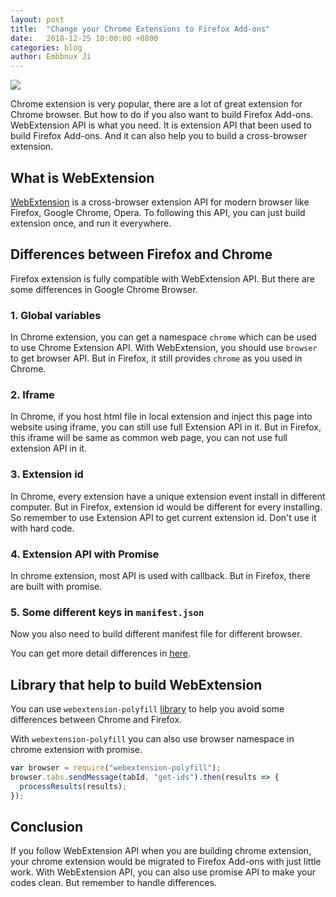 ```yaml
---
layout: post
title:  "Change your Chrome Extensions to Firefox Add-ons"
date:   2018-12-25 10:00:00 +0800
categories: blog
author: Embbnux Ji
---
```


![ ](https://user-images.githubusercontent.com/7036536/50415951-e5f9ac00-0858-11e9-991a-60c3f93f2380.png)

Chrome extension is very popular, there are a lot of great extension for Chrome browser. But how to do if you also want to build Firefox Add-ons. WebExtension API is what you need. It is extension API that been used to build Firefox Add-ons. And it can also help you to build a cross-browser extension.

## What is WebExtension

[WebExtension](https://developer.mozilla.org/en-US/docs/Mozilla/Add-ons/WebExtensions) is a cross-browser extension API for modern browser like Firefox, Google Chrome, Opera. To following this API, you can just build extension once, and run it everywhere.

## Differences between Firefox and Chrome

Firefox extension is fully compatible with WebExtension API. But there are some differences in Google Chrome Browser.

### 1. Global variables

In Chrome extension, you can get a namespace `chrome` which can be used to use Chrome Extension API. With WebExtension, you should use `browser` to get browser API. But in Firefox, it still provides `chrome` as you used in Chrome.

### 2. Iframe

In Chrome, if you host html file in local extension and inject this page into website using iframe, you can still use full Extension API in it. But in Firefox, this iframe will be same as common  web page, you can not use full extension API in it.

### 3. Extension id

In Chrome, every extension have a unique extension event install in different computer. But in Firefox, extension id would be different for every installing. So remember to use Extension API to get current extension id. Don't use it with hard code.

### 4. Extension API with Promise

In chrome extension, most API is used with callback. But in Firefox, there are built with promise.

### 5. Some different keys in `manifest.json`

Now you also need to build different manifest file for different browser.

You can get more detail differences in [here](https://developer.mozilla.org/en-US/docs/Mozilla/Add-ons/WebExtensions/Porting_a_Google_Chrome_extension).

## Library that help to build WebExtension

You can use `webextension-polyfill` [library](https://github.com/mozilla/webextension-polyfill) to help you avoid some differences between Chrome and Firefox.

With `webextension-polyfill` you can also use browser namespace in chrome extension with promise.

```js
var browser = require("webextension-polyfill");
browser.tabs.sendMessage(tabId, "get-ids").then(results => {
  processResults(results);
});
```

## Conclusion

If you follow WebExtension API when you are building chrome extension, your chrome extension would be migrated to Firefox Add-ons with just little work. With WebExtension API, you can also use promise API to make your codes clean. But remember to handle differences.
